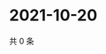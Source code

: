 # 2021-10-20

共 0 条

<!-- BEGIN WEIBO -->
<!-- 最后更新时间 Wed Oct 20 2021 15:00:36 GMT+0800 (China Standard Time) -->

<!-- END WEIBO -->
